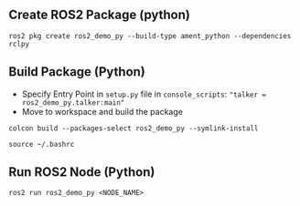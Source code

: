 ## Create ROS2 Package (python)

```
ros2 pkg create ros2_demo_py --build-type ament_python --dependencies rclpy
```

## Build Package (Python)

- Specify Entry Point in `setup.py` file in `console_scripts`: `"talker = ros2_demo_py.talker:main"` 
- Move to workspace and build the package
```
colcon build --packages-select ros2_demo_py --symlink-install
```
```
source ~/.bashrc
```

## Run ROS2 Node (Python)

```
ros2 run ros2_demo_py <NODE_NAME>
```